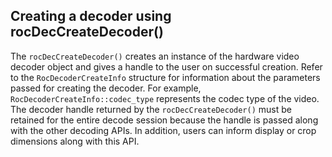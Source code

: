 ## Creating a decoder using rocDecCreateDecoder()

The `rocDecCreateDecoder()` creates an instance of the hardware video decoder object and gives a handle to the user on successful creation. Refer to the `RocDecoderCreateInfo` structure for information about the parameters passed for creating the decoder. For example, `RocDecoderCreateInfo::codec_type` represents the codec type of the video. The decoder handle returned by the `rocDecCreateDecoder()` must be retained for the entire decode session because the handle is passed along with the other decoding APIs. In addition, users can inform display or crop dimensions along with this API.

